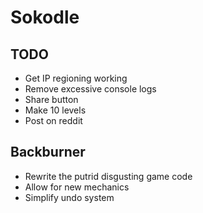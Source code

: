 # Sokodle





## TODO

* Get IP regioning working
* Remove excessive console logs
* Share button
* Make 10 levels
* Post on reddit

## Backburner
* Rewrite the putrid disgusting game code
* Allow for new mechanics
* Simplify undo system
